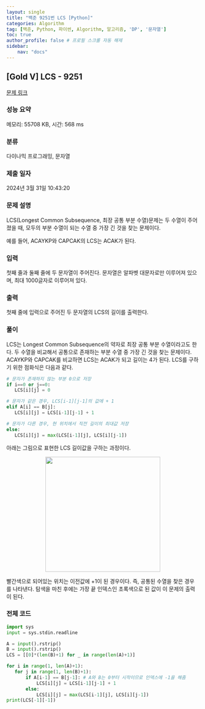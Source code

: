 ```yaml
---
layout: single
title: "백준 9251번 LCS [Python]"
categories: Algorithm
tag: [백준, Python, 파이썬, Algorithm, 알고리즘, 'DP', '문자열']
toc: true
author_profile: false # 프로필 스크롤 자동 해제
sidebar:
    nav: "docs"
---
```

## [Gold V] LCS - 9251 

[문제 링크](https://www.acmicpc.net/problem/9251) 

### 성능 요약

메모리: 55708 KB, 시간: 568 ms

### 분류

다이나믹 프로그래밍, 문자열

### 제출 일자

2024년 3월 31일 10:43:20

### 문제 설명

<p>LCS(Longest Common Subsequence, 최장 공통 부분 수열)문제는 두 수열이 주어졌을 때, 모두의 부분 수열이 되는 수열 중 가장 긴 것을 찾는 문제이다.</p>

<p>예를 들어, ACAYKP와 CAPCAK의 LCS는 ACAK가 된다.</p>

### 입력 

 <p>첫째 줄과 둘째 줄에 두 문자열이 주어진다. 문자열은 알파벳 대문자로만 이루어져 있으며, 최대 1000글자로 이루어져 있다.</p>

### 출력 

 <p>첫째 줄에 입력으로 주어진 두 문자열의 LCS의 길이를 출력한다.</p>

### 풀이
 <p>LCS는 Longest Common Subsequence의 약자로 최장 공통 부분 수열이라고도 한다. 두 수열을 비교해서 공통으로 존재하는 부분 수열 중 가장 긴 것을 찾는 문제이다. ACAYKP와 CAPCAK를 비교하면 LCS는 ACAK가 되고 길이는 4가 된다. LCS를 구하기 위한 점화식은 다음과 같다.</p>

 ~~~python
 # 문자가 존재하지 않는 부분 0으로 저장
 if i==0 or j==0:
    LCS[i][j] = 0

 # 문자가 같은 경우, LCS[i-1][j-1]의 값에 + 1
 elif A[i] == B[j]:
    LCS[i][j] = LCS[i-1][j-1] + 1

 # 문자가 다른 경우, 현 위치에서 직전 길이의 최대값 저장
 else:
    LCS[i][j] = max(LCS[i-1][j], LCS[i][j-1])
 ~~~

 <p>아래는 그림으로 표현한 LCS 길이값을 구하는 과정이다.</p>

 <p style="text-align: center;"><img alt="" src="https://github.com/tmdwns29/Baekjun-Algorithm/assets/40661651/c909c86a-dabb-42f5-b67a-077fae1684dc" style="height:300px; width:300px"></p>

 <p>빨간색으로 되어있는 위치는 이전값에 +1이 된 경우이다. 즉, 공통된 수열을 찾은 경우를 나타낸다. 탐색을 마친 후에는 가장 끝 인덱스인 초록색으로 된 값이 이 문제의 출력이 된다.</p>

### 전체 코드

 ~~~python
 import sys
input = sys.stdin.readline
 
A = input().rstrip()
B = input().rstrip()
LCS = [[0]*(len(B)+1) for _ in range(len(A)+1)]
 
for i in range(1, len(A)+1):
    for j in range(1, len(B)+1):
        if A[i-1] == B[j-1]: # A와 B는 0부터 시작이므로 인덱스에 -1을 해줌
            LCS[i][j] = LCS[i-1][j-1] + 1
        else:
            LCS[i][j] = max(LCS[i-1][j], LCS[i][j-1])
print(LCS[-1][-1])
 ~~~